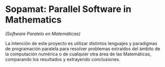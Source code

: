 # Sopamat: Parallel Software in Mathematics
   *(Software Paralelo en Matemáticas)*

La intención de este proyecto es utilizar distintos lenguajes y
paradigmas de programación paralela para resolver problemas extraídos
del ámbito de la computación numérica o de cualquier otra área de las
Matemáticas, comparando los resultados y extrayendo conclusiones.
